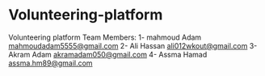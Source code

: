 # Volunteering-platform
Volunteering platform
Team Members:
1- mahmoud Adam
 mahmoudadam5555@gmail.com
2- Ali Hassan
 ali012wkout@gmail.com
3- Akram Adam
  akramadam050@gmail.com
4- Assma Hamad
 assma.hm89@gmail.com
 
